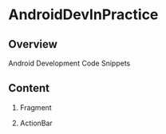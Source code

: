 AndroidDevInPractice
====================

## Overview

Android Development Code Snippets

## Content

1. Fragment

2. ActionBar